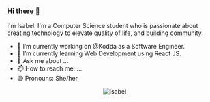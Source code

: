 ### Hi there 👋

<!--
**isabelcruz816/isabelcruz816** is a ✨ _special_ ✨ repository because its `README.md` (this file) appears on your GitHub profile.
-->


I'm Isabel. I'm a Computer Science student who is passionate about creating technology to elevate quality of life, and building community.

- 🔭 I’m currently working on @Kodda as a Software Engineer.
- 🌱 I’m currently learning Web Development using React JS.
- 💬 Ask me about ...
- 📫 How to reach me: ...
- 😄 Pronouns: She/her

<p align="center">
	<img src=https://github-readme-stats.vercel.app/api?username=isabelcruz816r&show_icons=true alt=isabel />
</p>



